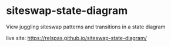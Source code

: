 # siteswap-state-diagram
View juggling siteswap patterns and transitions in a state diagram 

live site: https://relspas.github.io/siteswap-state-diagram/
